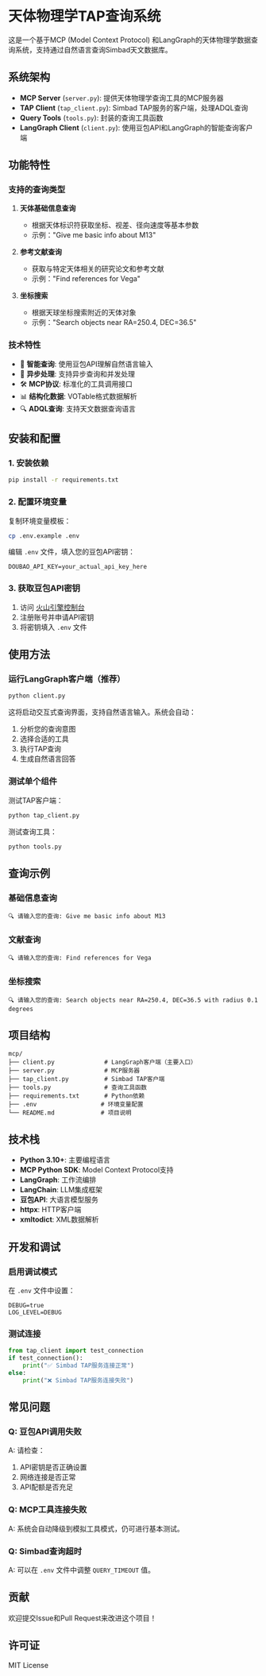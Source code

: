 # 天体物理学TAP查询系统

这是一个基于MCP (Model Context Protocol) 和LangGraph的天体物理学数据查询系统，支持通过自然语言查询Simbad天文数据库。

## 系统架构

- **MCP Server** (`server.py`): 提供天体物理学查询工具的MCP服务器
- **TAP Client** (`tap_client.py`): Simbad TAP服务的客户端，处理ADQL查询
- **Query Tools** (`tools.py`): 封装的查询工具函数
- **LangGraph Client** (`client.py`): 使用豆包API和LangGraph的智能查询客户端

## 功能特性

### 支持的查询类型

1. **天体基础信息查询**
   - 根据天体标识符获取坐标、视差、径向速度等基本参数
   - 示例："Give me basic info about M13"

2. **参考文献查询**
   - 获取与特定天体相关的研究论文和参考文献
   - 示例："Find references for Vega"

3. **坐标搜索**
   - 根据天球坐标搜索附近的天体对象
   - 示例："Search objects near RA=250.4, DEC=36.5"

### 技术特性

- 🤖 **智能查询**: 使用豆包API理解自然语言输入
- 🔄 **异步处理**: 支持异步查询和并发处理
- 🛠️ **MCP协议**: 标准化的工具调用接口
- 📊 **结构化数据**: VOTable格式数据解析
- 🔍 **ADQL查询**: 支持天文数据查询语言

## 安装和配置

### 1. 安装依赖

```bash
pip install -r requirements.txt
```

### 2. 配置环境变量

复制环境变量模板：
```bash
cp .env.example .env
```

编辑 `.env` 文件，填入您的豆包API密钥：
```env
DOUBAO_API_KEY=your_actual_api_key_here
```

### 3. 获取豆包API密钥

1. 访问 [火山引擎控制台](https://console.volcengine.com/ark)
2. 注册账号并申请API密钥
3. 将密钥填入 `.env` 文件

## 使用方法

### 运行LangGraph客户端（推荐）

```bash
python client.py
```

这将启动交互式查询界面，支持自然语言输入。系统会自动：
1. 分析您的查询意图
2. 选择合适的工具
3. 执行TAP查询
4. 生成自然语言回答

### 测试单个组件

测试TAP客户端：
```bash
python tap_client.py
```

测试查询工具：
```bash
python tools.py
```

## 查询示例

### 基础信息查询
```
🔍 请输入您的查询: Give me basic info about M13
```

### 文献查询
```
🔍 请输入您的查询: Find references for Vega
```

### 坐标搜索
```
🔍 请输入您的查询: Search objects near RA=250.4, DEC=36.5 with radius 0.1 degrees
```

## 项目结构

```
mcp/
├── client.py              # LangGraph客户端（主要入口）
├── server.py              # MCP服务器
├── tap_client.py          # Simbad TAP客户端
├── tools.py               # 查询工具函数
├── requirements.txt       # Python依赖
├── .env                  # 环境变量配置
└── README.md             # 项目说明
```

## 技术栈

- **Python 3.10+**: 主要编程语言
- **MCP Python SDK**: Model Context Protocol支持
- **LangGraph**: 工作流编排
- **LangChain**: LLM集成框架
- **豆包API**: 大语言模型服务
- **httpx**: HTTP客户端
- **xmltodict**: XML数据解析

## 开发和调试

### 启用调试模式

在 `.env` 文件中设置：
```env
DEBUG=true
LOG_LEVEL=DEBUG
```

### 测试连接

```python
from tap_client import test_connection
if test_connection():
    print("✅ Simbad TAP服务连接正常")
else:
    print("❌ Simbad TAP服务连接失败")
```

## 常见问题

### Q: 豆包API调用失败
A: 请检查：
1. API密钥是否正确设置
2. 网络连接是否正常
3. API配额是否充足

### Q: MCP工具连接失败
A: 系统会自动降级到模拟工具模式，仍可进行基本测试。

### Q: Simbad查询超时
A: 可以在 `.env` 文件中调整 `QUERY_TIMEOUT` 值。

## 贡献

欢迎提交Issue和Pull Request来改进这个项目！

## 许可证

MIT License